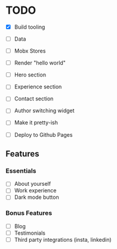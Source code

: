 # TODO

- [x] Build tooling
- [ ] Data
- [ ] Mobx Stores
- [ ] Render "hello world"
- [ ] Hero section
- [ ] Experience section
- [ ] Contact section
- [ ] Author switching widget
- [ ] Make it pretty-ish
- [ ] Deploy to Github Pages


## Features


### Essentials

- [ ] About yourself
- [ ] Work experience
- [ ] Dark mode button

### Bonus Features

- [ ] Blog
- [ ] Testimonials 
- [ ] Third party integrations (insta, linkedin)